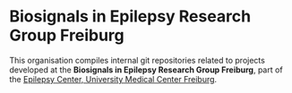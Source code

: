 # Biosignals in Epilepsy Research Group Freiburg

This organisation compiles internal git repositories related to projects developed at the **Biosignals in Epilepsy Research Group Freiburg**, part of the [Epilepsy Center, University Medical Center Freiburg](https://uniklinik-freiburg.de/epilepsy).
